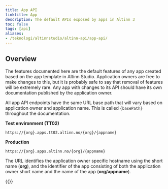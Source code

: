 ```yaml
---
title: App API
linktitle: App
description: The default APIs exposed by apps in Altinn 3
toc: false
tags: [api]
aliases:
- /teknologi/altinnstudio/altinn-api/app-api/
---
```


## Overview

The features documented here are the default features of any app created based on the app template in Altinn Studio. Application owners are free to make changes to this, but it is probably safe to say that removal of features will be extremely rare. Any app with changes to its API should have its own documentation published by the application owner.

All app API endpoints have the same URL base path that will vary based on application owner and application name. This is called `{basePath}` throughout the documentation.

**Test environment (TT02)**
```http
https://{org}.apps.tt02.altinn.no/{org}/{appname}
```

**Production**
```http
https://{org}.apps.altinn.no/{org}/{appname}
```

The URL identifies the application owner specific hostname using the short name (**org**), and the identifier of the app consisting of both the application owner short name and the name of the app (**org/appname**). 

{{<children />}}
